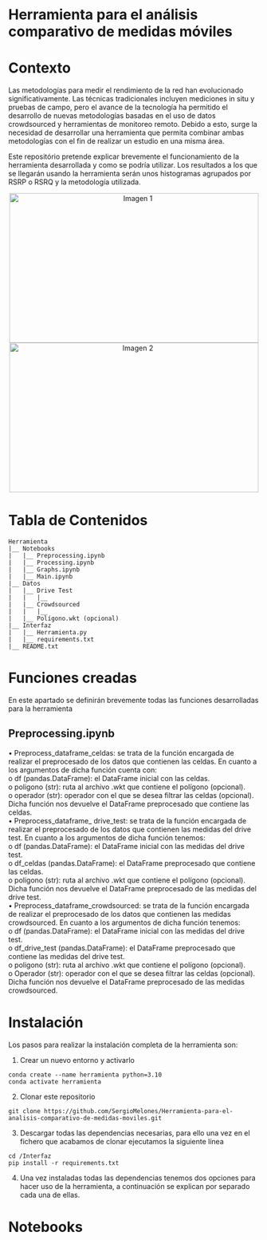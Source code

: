 # Herramienta para el análisis comparativo de medidas móviles
# Contexto
Las metodologías para medir el rendimiento de la red han evolucionado significativamente. Las técnicas tradicionales incluyen mediciones in situ y pruebas de campo, pero el avance de la tecnología ha permitido el desarrollo de nuevas metodologías basadas en el uso de datos crowdsourced y herramientas de monitoreo remoto. Debido a esto, surge la necesidad de desarrollar una herramienta que permita combinar ambas metodologías con el fin de realizar un estudio en una misma área.

Este repositório pretende explicar brevemente el funcionamiento de la herramienta desarrollada y como se podría utilizar. Los resultados a los que se llegarán usando la herramienta serán unos histogramas agrupados por RSRP o RSRQ y la metodología utilizada.

<p align="center">
  <img src="https://github.com/SergioMelones/Herramienta-para-el-analisis-comparativo-de-medidas-moviles/assets/126664020/ca60ebd9-e58f-4524-bc4a-5fa0d5e234d0" alt="Imagen 1" style="display: inline-block;" width="500" height="300">
  <img src="https://github.com/SergioMelones/Herramienta-para-el-analisis-comparativo-de-medidas-moviles/assets/126664020/a3951b8e-47d2-4e84-84cb-46007ee588b3" alt="Imagen 2" style="display: inline-block;" width="500" height="300">
</p>

# Tabla de Contenidos
```
Herramienta
|__ Notebooks
|   |__ Preprocessing.ipynb
|   |__ Processing.ipynb
|   |__ Graphs.ipynb
|   |__ Main.ipynb
|__ Datos
|   |__ Drive Test
|   |   |__ 
|   |__ Crowdsourced
|   |   |__ 
|   |__ Polígono.wkt (opcional)
|__ Interfaz
|   |__ Herramienta.py
|   |__ requirements.txt
|__ README.txt
```
# Funciones creadas
En este apartado se definirán brevemente todas las funciones desarrolladas para la herramienta
## Preprocessing.ipynb
•	Preprocess_dataframe_celdas: se trata de la función encargada de realizar el preprocesado de los datos que contienen las celdas. En cuanto a los argumentos de dicha función cuenta con:  
  o	df (pandas.DataFrame): el DataFrame inicial con las celdas.  
  o	poligono (str): ruta al archivo .wkt que contiene el polígono (opcional).  
  o	operador (str): operador con el que se desea filtrar las celdas (opcional).  
Dicha función nos devuelve el DataFrame preprocesado que contiene las celdas.  
•	Preprocess_dataframe_ drive_test: se trata de la función encargada de realizar el preprocesado de los datos que contienen las medidas del drive test. En cuanto a los argumentos de dicha función tenemos:  
  o	df (pandas.DataFrame): el DataFrame inicial con las medidas del drive test.  
  o	df_celdas (pandas.DataFrame): el DataFrame preprocesado que contiene las celdas.  
  o	poligono (str): ruta al archivo .wkt que contiene el polígono (opcional).  
Dicha función nos devuelve el DataFrame preprocesado de las medidas del drive test.  
•	Preprocess_dataframe_crowdsourced: se trata de la función encargada de realizar el preprocesado de los datos que contienen las medidas crowdsourced. En cuanto a los argumentos de dicha función tenemos:  
  o	df (pandas.DataFrame): el DataFrame inicial con las medidas del drive test.  
  o	df_drive_test (pandas.DataFrame): el DataFrame preprocesado que contiene las medidas del drive test.  
  o	poligono (str): ruta al archivo .wkt que contiene el polígono (opcional).  
  o	Operador (str): operador con el que se desea filtrar las celdas (opcional).  
Dicha función nos devuelve el DataFrame preprocesado de las medidas crowdsourced.
# Instalación
Los pasos para realizar la instalación completa de la herramienta son:  
1. Crear un nuevo entorno y activarlo
```
conda create --name herramienta python=3.10
conda activate herramienta
```
2. Clonar este repositorio
```
git clone https://github.com/SergioMelones/Herramienta-para-el-analisis-comparativo-de-medidas-moviles.git
```
3. Descargar todas las dependencias necesarias, para ello una vez en el fichero que acabamos de clonar ejecutamos la siguiente línea
```
cd /Interfaz
pip install -r requirements.txt
```
4. Una vez instaladas todas las dependencias tenemos dos opciones para hacer uso de la herramienta, a continuación se explican por separado cada una de ellas.

# Notebooks
